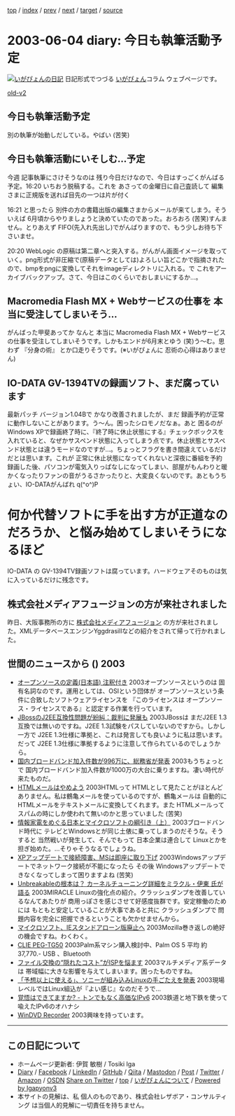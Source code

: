 [top](../index.html) 
 / [index](index.html) 
 / [prev](ig030602.html) 
 / [next](ig030605.html) 
 / [target](https://www.igapyon.jp/igapyon/diary/2003/ig030604.html) 
 / [source](https://github.com/igapyon/diary/blob/master/2003/ig030604.src.md) 

2003-06-04 diary: 今日も執筆活動予定
=====================================================================================================
[![いがぴょんの日記](https://www.igapyon.jp/igapyon/diary/images/iga202308_128.jpg "いがぴょん")](https://www.igapyon.jp/igapyon/diary/memo/memoigapyon.html) 日記形式でつづる [いがぴょん](https://www.igapyon.jp/igapyon/diary/memo/memoigapyon.html)コラム ウェブページです。

[old-v2](ig030604-orig.html)

## 今日も執筆活動予定

別の執筆が始動しだしている。やばい (苦笑)


## 今日も執筆活動にいそしむ…予定

今週 記事執筆にさけそうなのは 残り今日だけなので、今日はすっごくがんばる予定。16:20 いちおう脱稿する。これを あさっての金曜日に自己査読して 編集さまに正規版を送れば目先の一つは片が付く

16:21 と思ったら 別件の方の書籍出版の編集さまからメールが来てしまう。そういえば 6月頃からやりましょうと決めていたのであった。おろおろ (苦笑)すんません。とりあえず FIFO(先入れ先出し)でがんばりますので、もう少しお待ち下さいませ。

20:20 WebLogic の原稿は第二章へと突入する。がんがん画面イメージを取っていく。png形式が非圧縮で(原稿データとしては)よろしい旨どこかで指摘されたので、bmpをpngに変換してそれをimageディレクトリに入れる。で これをアーカイブバックアップ。さて、今日はこのくらいでおしまいにするか…。

## Macromedia Flash MX + Webサービスの仕事を 本当に受注してしまいそう…

がんばった甲斐あってか なんと 本当に Macromedia Flash MX + Webサービスの仕事を受注してしまいそうです。しかもエンドが6月末とゆう
(笑)う～む。思わず 『分身の術』 とか口走りそうです。(※いがぴょんに 忍術の心得はありません)

## IO-DATA GV-1394TVの録画ソフト、まだ腐っています

最新パッチ バージョン1.04Bで かなり改善されましたが、まだ 録画予約が正常に動作しないことがあります。う～ん。困ったシロモノだなぁ。あと 困るのが Windows XPで録画終了時に、『終了時に休止状態にする』チェックボックスを入れていると、なぜかサスペンド状態に入ってしまう点です。休止状態とサスペンド状態とは違うモードなのですが…。ちょっとフラグを書き間違えているだけだとは思います。これが 正常に休止状態になってくれないと深夜に番組を予約録画した後、パソコンが電気入りっぱなしになってしまい、部屋がもんわりと暖かくなったりファンの音がうるさかったりと、大変良くないのです。あともうちょい、IO-DATAがんばれ q(^o^)P
# 何か代替ソフトに手を出す方が正道なのだろうか、と悩み始めてしまいそうになるほど
IO-DATA の GV-1394TV録画ソフトは腐っています。ハードウェアそのものは気に入っているだけに残念です。

## 株式会社メディアフュージョンの方が来社されました

昨日、大阪事務所の方に [株式会社メディアフュージョン](http://www.mediafusion.co.jp/) の方が来社されました。XMLデータベースエンジンYggdrasillなどの紹介をされて帰って行かれました。

## 世間のニュースから () 2003

* [オープンソースの定義(日本語) 注釈付き](http://www.opensource.gr.jp/osd/osd-japanese.html)  2003オープンソースというのは 固有名詞なのです。運用としては、OSIという団体が オープンソースという条件に合致したソフトウェアライセンスを 『このライセンスは オープンソース・ライセンスである』と認定する作業を行っています。
* [JBossのJ2EE互換性問題が紛糾：裁判に発展も](http://japan.cnet.com/news/ent/story/0,2000047623,20054885,00.htm)  2003JBossは まだJ2EE 1.3互換では無いのですね。J2EE 1.3試験をパスしていないのですから。しかし一方で J2EE 1.3仕様に準拠と、これは発言しても良いように私は思います。だって J2EE 1.3仕様に準拠するように注意して作られているのでしょうから。
* [国内ブロードバンド加入件数が996万に、総務省が発表](http://japan.cnet.com/news/com/story/0,2000047668,20054883,00.htm)  2003もうちょっとで 国内ブロードバンド加入件数が1000万の大台に乗りますね。凄い時代が来たものだ。
* [HTMLメールはやめよう](http://itpro.nikkeibp.co.jp/free/ITPro/OPINION/20030530/2/)  2003HTMLって HTMLとして見たことがほとんどありません。私は鶴亀メールを使っているのですが、鶴亀メールは 自動的にHTMLメールをテキストメールに変換してくれます。また HTMLメールってスパムの時にしか使われて無いのかと思っていました (苦笑)
* [情報家電をめぐる日本とマイクロソフトの綱引き（上）](http://www.pc-view.net/Special/030425/index.html)  2003ブロードバンド時代に テレビとWindowsとが同じ土俵に乗ってしまうのだそうな。そうすると 当然戦いが発生して、そんでもって 日本企業は連合して Linuxとかを担ぎ始めた。…そりゃそうなるでしょうね。
* [XPアップデートで接続障害、MSは即座に取り下げ](http://www.hotwired.co.jp/news/news/20030528301.html)  2003Windowsアップデートでネットワーク接続が不能になったら その後 Windowsアップデートできなくなってしまって困りますよね (苦笑)
* [Unbreakableの根本は？ カーネルチューニング詳細をミラクル・伊東 氏が語る](http://www.zdnet.co.jp/enterprise/0305/23/epn15.html)  2003MIRACLE Linuxの強化点の紹介。クラッシュダンプを改善しているなんてあたりが 商用っぽさを感じさせて好感度抜群です。安定稼働のためには もともと安定していることが大事であると共に クラッシュダンプで 問題内容を完全に把握できるということも欠かせませんから。
* [マイクロソフト、IEスタンドアローン版廃止へ](http://japan.cnet.com/news/media/story/0,2000047715,20054861,00.htm)  2003Mozilla巻き返しの絶好の機会ですね。わくわく。
* [CLIE PEG-TG50](http://www.sony.jp/products/Consumer/PEG/PEG-TG50/index.html)  2003Palm系マシン購入検討中、Palm OS 5 平均 約37,770.- USB 、Bluetooth
* [ファイル交換の“隠れたコスト”がISPを悩ます](http://www.zdnet.co.jp/news/0305/26/xert_isp.html)  2003マルチメディア系データは 帯域幅に大きな影響を与えてしまいます。困ったものですね。
* [「予想以上に使える」、ソニーが組み込みLinuxの手ごたえを発表](http://biztech.nikkeibp.co.jp/wcs/leaf/CID/onair/biztech/elec/248764)  2003現場レベルではLinux組込が『よい感じ』なのだそうで…
* [覚悟はできてますか? - トンでもなく高価なIPv6](http://www.unixuser.org/~euske/doc/ipv6ex/index.html)  2003鉄道と地下鉄を使って喩えたIPv6のオハナシ
* [WinDVD Recorder](http://www.intervideo.co.jp/products/dvdr.html)  2003興味を持っています。


----------------------------------------------------------------------------------------------------

## この日記について

* ホームページ更新者: 伊賀 敏樹 / Tosiki Iga
* [Diary](https://www.igapyon.jp/igapyon/diary/) / [Facebook](https://www.facebook.com/igapyon) / [LinkedIn](https://www.linkedin.com/in/toshikiiga) / [GitHub](https://github.com/igapyon) / [Qiita](https://qiita.com/igapyon) / [Mastodon](https://social.vivaldi.net/@igapyon) / [Post](https://post.news/igapyon) / [Twitter](https://twitter.com/ToshikiIga) / [Amazon](https://www.amazon.co.jp/%E4%BC%8A%E8%B3%80-%E6%95%8F%E6%A8%B9/e/B004LTQWCQ) / [OSDN](https://ja.osdn.net/users/iga/)
[Share on Twitter](https://twitter.com/intent/tweet?hashtags=igapyon%2Cdiary%2C%E3%81%84%E3%81%8C%E3%81%B4%E3%82%87%E3%82%93&text=%E4%BB%8A%E6%97%A5%E3%82%82%E5%9F%B7%E7%AD%86%E6%B4%BB%E5%8B%95%E4%BA%88%E5%AE%9A&url=https%3A%2F%2Fwww.igapyon.jp%2Figapyon%2Fdiary%2F2003%2Fig030604.html) / [top](../index.html) / [いがぴょんについて](https://www.igapyon.jp/igapyon/diary/memo/memoigapyon.html) / [Powered by Igapyonv3](https://github.com/igapyon/igapyonv3)
* 本サイトの見解は、私 個人のものであり、株式会社レザボア・コンサルティング は当個人的見解に一切責任を持ちません。 
